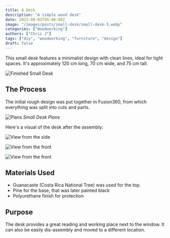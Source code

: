```yaml
---
title: A Desk
description: "A simple wood desk"
date: 2023-08-01T05:00:00Z
image: "/images/posts/small-desk/small-desk-3.webp"
categories: ["Woodworking"]
authors: ["Chris J"]
tags: ["diy", "woodworking", "furniture", "design"]
draft: false
---
```


This small desk features a minimalist design with clean lines, ideal for tight spaces. It's approximately 120 cm long, 70 cm wide, and 75 cm tall.

![Finished Small Desk](/images/posts/small-desk/small-desk-render.webp)

## The Process

The initial rough design was put together in Fusion360, from which everything was split into cuts and parts.

![Plans](/images/posts/small-desk/small-desk-dimensions.webp)
_Small Desk Plans_

Here's a visual of the desk after the assembly:

![View from the side](/images/posts/small-desk/small-desk-1.webp)

![View from the front](/images/posts/small-desk/small-desk-2.webp)

![View from the front](/images/posts/small-desk/small-desk-3.webp)

## Materials Used

- Guanacaste (Costa Rica National Tree) was used for the top.
- Pine for the base, that was later painted black
- Polyurethane finish for protection

## Purpose

The desk provides a great reading and working place next to the window. It can also be easily dis-assembly and moved to a different location.
